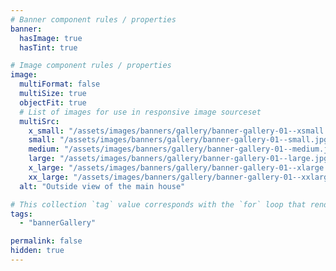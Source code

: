 ```yaml
---
# Banner component rules / properties
banner:
  hasImage: true
  hasTint: true

# Image component rules / properties
image:
  multiFormat: false
  multiSize: true
  objectFit: true
  # List of images for use in responsive image sourceset
  multiSrc:
    x_small: "/assets/images/banners/gallery/banner-gallery-01--xsmall.jpg"
    small: "/assets/images/banners/gallery/banner-gallery-01--small.jpg"
    medium: "/assets/images/banners/gallery/banner-gallery-01--medium.jpg"
    large: "/assets/images/banners/gallery/banner-gallery-01--large.jpg"
    x_large: "/assets/images/banners/gallery/banner-gallery-01--xlarge.jpg"
    xx_large: "/assets/images/banners/gallery/banner-gallery-01--xxlarge.jpg"
  alt: "Outside view of the main house"

# This collection `tag` value corresponds with the `for` loop that renders this content
tags:
  - "bannerGallery"

permalink: false
hidden: true
---
```


